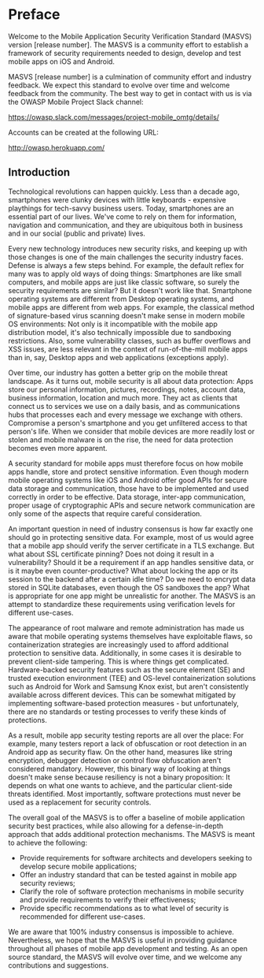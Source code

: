 # Preface

Welcome to the Mobile Application Security Verification Standard (MASVS) version [release number]. The MASVS is a community effort to establish a framework of security requirements needed to design, develop and test mobile apps on iOS and Android.

MASVS [release number] is a culmination of community effort and industry feedback. We expect this standard to evolve over time and welcome feedback from the community. The best way to get in contact with us is via the OWASP Mobile Project Slack channel:

https://owasp.slack.com/messages/project-mobile_omtg/details/

Accounts can be created at the following URL:

http://owasp.herokuapp.com/

## Introduction

Technological revolutions can happen quickly. Less than a decade ago, smartphones were clunky devices with little keyboards - expensive playthings for tech-savvy business users. Today, smartphones are an essential part of our lives. We've come to rely on them for information, navigation and communication, and they are ubiquitous both in business and in our social (public and private) lives.

Every new technology introduces new security risks, and keeping up with those changes is one of the main challenges the security industry faces. Defense is always a few steps behind. For example, the default reflex for many was to apply old ways of doing things: Smartphones are like small computers, and mobile apps are just like classic software, so surely the security requirements are similar? But it doesn't work like that. Smartphone operating systems are different from Desktop operating systems, and mobile apps are different from web apps. For example, the classical method of signature-based virus scanning doesn't make sense in modern mobile OS environments: Not only is it incompatible with the mobile app distribution model, it's also technically impossible due to sandboxing restrictions. Also, some vulnerability classes, such as buffer overflows and XSS issues, are less relevant in the context of run-of-the-mill mobile apps than in, say, Desktop apps and web applications (exceptions apply).

Over time, our industry has gotten a better grip on the mobile threat landscape. As it turns out, mobile security is all about data protection: Apps store our personal information, pictures, recordings, notes, account data, business information, location and much more. They act as clients that connect us to services we use on a daily basis, and as communications hubs that processes each and every message we exchange with others. Compromise a person's smartphone and you get unfiltered access to that person's life. When we consider that mobile devices are more readily lost or stolen and mobile malware is on the rise, the need for data protection becomes even more apparent.

A security standard for mobile apps must therefore focus on how mobile apps handle, store and protect sensitive information. Even though modern mobile operating systems like iOS and Android offer good APIs for secure data storage and communication, those have to be implemented and used correctly in order to be effective. Data storage, inter-app communication, proper usage of cryptographic APIs and secure network communication are only some of the aspects that require careful consideration.

An important question in need of industry consensus is how far exactly one should go in protecting sensitive data. For example, most of us would agree that a mobile app should verify the server certificate in a TLS exchange. But what about SSL certificate pinning? Does not doing it result in a vulnerability? Should it be a requirement if an app handles sensitive data, or is it maybe even counter-productive? What about locking the app or its session to the backend after a certain idle time? Do we need to encrypt data stored in SQLite databases, even though the OS sandboxes the app? What is appropriate for one app might be unrealistic for another. The MASVS is an attempt to standardize these requirements using verification levels for different use-cases.

The appearance of root malware and remote administration has made us aware that mobile operating systems themselves have exploitable flaws, so containerization strategies are increasingly used to afford additional protection to sensitive data. Additionally, in some cases it is desirable to prevent client-side tampering. This is where things get complicated. Hardware-backed security features such as the secure element (SE) and trusted execution environment (TEE) and OS-level containerization solutions such as Android for Work and Samsung Knox exist, but aren't consistently available across different devices. This can be somewhat mitigated by implementing software-based protection measures - but unfortunately, there are no standards or testing processes to verify these kinds of protections.

As a result, mobile app security testing reports are all over the place: For example, many testers report a lack of obfuscation or root detection in an Android app as security flaw. On the other hand, measures like string encryption, debugger detection or control flow obfuscation aren't considered mandatory. However, this binary way of looking at things doesn't make sense because resiliency is not a binary proposition: It depends on what one wants to achieve, and the particular client-side threats identified. Most importantly, software protections must never be used as a replacement for security controls.

The overall goal of the MASVS is to offer a baseline of mobile application security best practices, while also allowing for a defense-in-depth approach that adds additional protection mechanisms. The MASVS is meant to achieve the following:

- Provide requirements for software architects and developers seeking to develop secure mobile applications;
- Offer an industry standard that can be tested against in mobile app security reviews;
- Clarify the role of software protection mechanisms in mobile security and provide requirements to verify their effectiveness;
- Provide specific recommendations as to what level of security is recommended for different use-cases.

We are aware that 100% industry consensus is impossible to achieve. Nevertheless, we hope that the MASVS is useful in providing guidance throughout all phases of mobile app development and testing. As an open source standard, the MASVS will evolve over time, and we welcome any contributions and suggestions.
